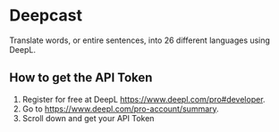 # Deepcast

Translate words, or entire sentences, into 26 different languages using DeepL.

## How to get the API Token

1. Register for free at DeepL https://www.deepl.com/pro#developer.
2. Go to https://www.deepl.com/pro-account/summary.
3. Scroll down and get your API Token
